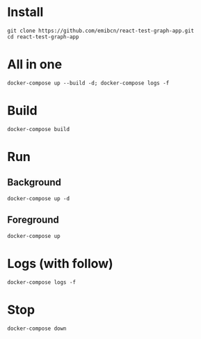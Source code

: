 # Install
```
git clone https://github.com/emibcn/react-test-graph-app.git
cd react-test-graph-app
```

# All in one
```
docker-compose up --build -d; docker-compose logs -f
```

# Build
```
docker-compose build
```

# Run
## Background
```
docker-compose up -d
```

## Foreground
```
docker-compose up
```

# Logs (with follow)
```
docker-compose logs -f
```

# Stop
```
docker-compose down
```
